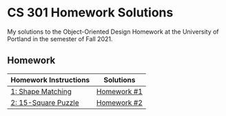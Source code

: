 # CS 301 Homework Solutions
My solutions to the Object-Oriented Design Homework at the University of Portland in the semester of Fall 2021.

## Homework
| Homework Instructions | Solutions |
| - | - |
| [1: Shape Matching](src/hw1/shape%20matching.pdf)| [Homework #1](https://github.com/harringt23/CS301_homeworkSolutions/tree/main/src/hw1/shape-matching-harringt23)|
| [2: 15-Square Puzzle](src/hw2/HW2_15squarePuzzle.pdf)| [Homework #2](https://github.com/harringt23/CS301_homeworkSolutions/tree/main/src/hw2/hw2_harringt23)